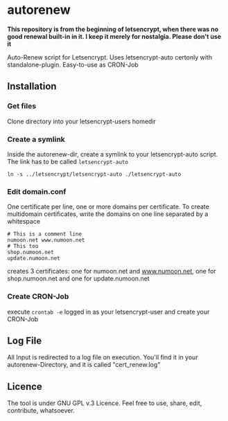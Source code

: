 # autorenew
**This repository is from the beginning of letsencrypt, when there was no good renewal built-in in it. I keep it merely for nostalgia. Please don't use it**

Auto-Renew script for Letsencrypt. Uses letsencrypt-auto certonly with standalone-plugin. Easy-to-use as CRON-Job

## Installation

### Get files
Clone directory into your letsencrypt-users homedir

### Create a symlink
Inside the autorenew-dir, create a symlink to your letsencrypt-auto script. The link has to be called `letsencrypt-auto`
```
ln -s ../letsencrypt/letsencrypt-auto ./letsencrypt-auto
```

### Edit domain.conf

One certificate per line, one or more domains per certificate. To create multidomain certificates, write the domains on one line separated by a whitespace
```
# This is a comment line
numoon.net www.numoon.net
# This too
shop.numoon.net
update.numoon.net
```
creates 3 certificates: one for numoon.net and www.numoon.net, one for shop.numoon.net and one for update.numoon.net

### Create CRON-Job

execute `crontab -e` logged in as your letsencrypt-user and create your CRON-Job

## Log File
All Input is redirected to a log file on execution. You'll find it in your autorenew-Directory, and it is called "cert_renew.log"

## Licence
The tool is under GNU GPL v.3 Licence. Feel free to use, share, edit, contribute, whatsoever.

